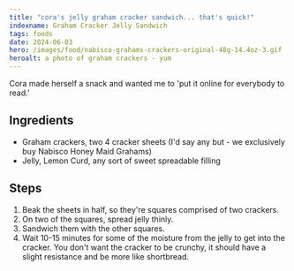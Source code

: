 ```yaml
---
title: "cora's jelly graham cracker sandwich... that's quick!"
indexname: Graham Cracker Jelly Sandwich
tags: foods
date: 2024-06-03
hero: /images/food/nabisco-grahams-crackers-original-48g-14.4oz-3.gif
heroalt: a photo of graham crackers - yum
---
```


Cora made herself a snack and wanted me to 'put it online for everybody to read.'

## Ingredients

- Graham crackers, two 4 cracker sheets (I'd say any but - we exclusively buy
    Nabisco Honey Maid Grahams)
- Jelly, Lemon Curd, any sort of sweet spreadable filling

## Steps

1. Beak the sheets in half, so they're squares comprised of two crackers.
2. On two of the squares, spread jelly thinly.
3. Sandwich them with the other squares.
4. Wait 10-15 minutes for some of the moisture from the jelly to get into the
    cracker. You don't want the cracker to be crunchy, it should have a slight
    resistance and be more like shortbread.
